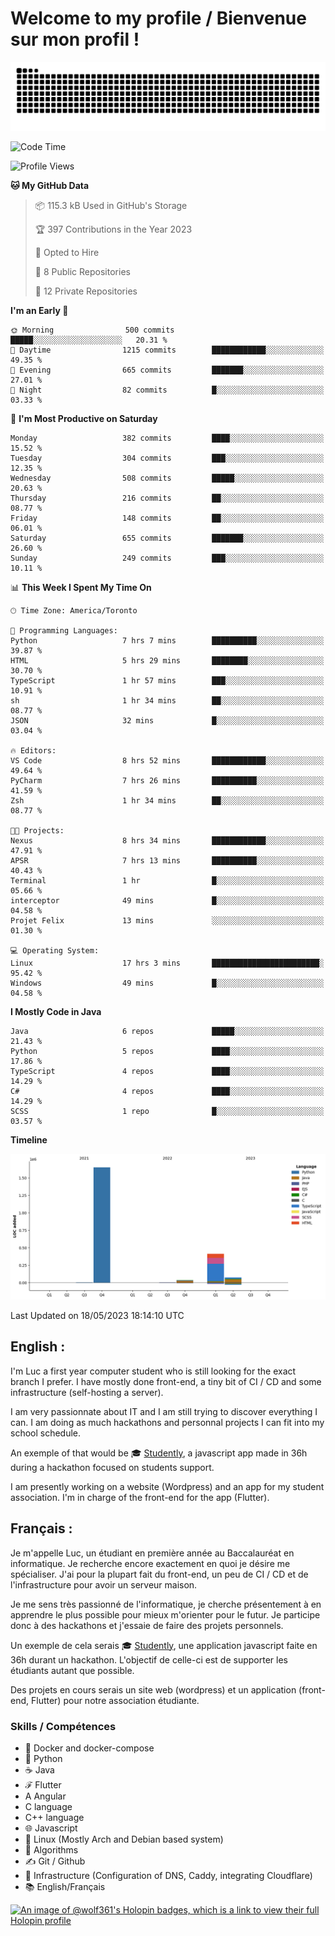 # Welcome to my profile / Bienvenue sur mon profil !

![snake gif](https://github.com/wolf-361/wolf-361/blob/output/github-contribution-grid-snake.svg)

<!--START_SECTION:waka-->
![Code Time](http://img.shields.io/badge/Code%20Time-98%20hrs%203%20mins-blue)

![Profile Views](http://img.shields.io/badge/Profile%20Views-0-blue)

**🐱 My GitHub Data** 

> 📦 115.3 kB Used in GitHub's Storage 
 > 
> 🏆 397 Contributions in the Year 2023
 > 
> 💼 Opted to Hire
 > 
> 📜 8 Public Repositories 
 > 
> 🔑 12 Private Repositories 
 > 
**I'm an Early 🐤** 

```text
🌞 Morning                500 commits         █████░░░░░░░░░░░░░░░░░░░░   20.31 % 
🌆 Daytime                1215 commits        ████████████░░░░░░░░░░░░░   49.35 % 
🌃 Evening                665 commits         ███████░░░░░░░░░░░░░░░░░░   27.01 % 
🌙 Night                  82 commits          █░░░░░░░░░░░░░░░░░░░░░░░░   03.33 % 
```
📅 **I'm Most Productive on Saturday** 

```text
Monday                   382 commits         ████░░░░░░░░░░░░░░░░░░░░░   15.52 % 
Tuesday                  304 commits         ███░░░░░░░░░░░░░░░░░░░░░░   12.35 % 
Wednesday                508 commits         █████░░░░░░░░░░░░░░░░░░░░   20.63 % 
Thursday                 216 commits         ██░░░░░░░░░░░░░░░░░░░░░░░   08.77 % 
Friday                   148 commits         ██░░░░░░░░░░░░░░░░░░░░░░░   06.01 % 
Saturday                 655 commits         ███████░░░░░░░░░░░░░░░░░░   26.60 % 
Sunday                   249 commits         ███░░░░░░░░░░░░░░░░░░░░░░   10.11 % 
```


📊 **This Week I Spent My Time On** 

```text
🕑︎ Time Zone: America/Toronto

💬 Programming Languages: 
Python                   7 hrs 7 mins        ██████████░░░░░░░░░░░░░░░   39.87 % 
HTML                     5 hrs 29 mins       ████████░░░░░░░░░░░░░░░░░   30.70 % 
TypeScript               1 hr 57 mins        ███░░░░░░░░░░░░░░░░░░░░░░   10.91 % 
sh                       1 hr 34 mins        ██░░░░░░░░░░░░░░░░░░░░░░░   08.77 % 
JSON                     32 mins             █░░░░░░░░░░░░░░░░░░░░░░░░   03.04 % 

🔥 Editors: 
VS Code                  8 hrs 52 mins       ████████████░░░░░░░░░░░░░   49.64 % 
PyCharm                  7 hrs 26 mins       ██████████░░░░░░░░░░░░░░░   41.59 % 
Zsh                      1 hr 34 mins        ██░░░░░░░░░░░░░░░░░░░░░░░   08.77 % 

🐱‍💻 Projects: 
Nexus                    8 hrs 34 mins       ████████████░░░░░░░░░░░░░   47.91 % 
APSR                     7 hrs 13 mins       ██████████░░░░░░░░░░░░░░░   40.43 % 
Terminal                 1 hr                █░░░░░░░░░░░░░░░░░░░░░░░░   05.66 % 
interceptor              49 mins             █░░░░░░░░░░░░░░░░░░░░░░░░   04.58 % 
Projet Felix             13 mins             ░░░░░░░░░░░░░░░░░░░░░░░░░   01.30 % 

💻 Operating System: 
Linux                    17 hrs 3 mins       ████████████████████████░   95.42 % 
Windows                  49 mins             █░░░░░░░░░░░░░░░░░░░░░░░░   04.58 % 
```

**I Mostly Code in Java** 

```text
Java                     6 repos             █████░░░░░░░░░░░░░░░░░░░░   21.43 % 
Python                   5 repos             ████░░░░░░░░░░░░░░░░░░░░░   17.86 % 
TypeScript               4 repos             ████░░░░░░░░░░░░░░░░░░░░░   14.29 % 
C#                       4 repos             ████░░░░░░░░░░░░░░░░░░░░░   14.29 % 
SCSS                     1 repo              █░░░░░░░░░░░░░░░░░░░░░░░░   03.57 % 
```



**Timeline**

![Lines of Code chart](https://raw.githubusercontent.com/wolf-361/wolf-361/main/assets/bar_graph.png)


 Last Updated on 18/05/2023 18:14:10 UTC
<!--END_SECTION:waka-->

## English : 

I'm Luc a first year computer student who is still looking for the exact branch I prefer. I have mostly done front-end, a tiny bit of CI / CD and some infrastructure (self-hosting a server).

I am very passionnate about IT and I am still trying to discover everything I can. I am doing as much hackathons and personnal projects I can fit into my school schedule.

An exemple of that would be 🎓 [Studently](https://github.com/wolf-361/Studently-CodeJam12), a javascript app made in 36h during a hackathon focused on students support.

I am presently working on a website (Wordpress) and an app for my student association. I'm in charge of the front-end for the app (Flutter).

## Français :

Je m'appelle Luc, un étudiant en première année au Baccalauréat en informatique. Je recherche encore exactement en quoi je désire me spécialiser. J'ai pour la plupart fait du front-end, un peu de CI / CD et de l'infrastructure pour avoir un serveur maison.

Je me sens très passionné de l'informatique, je cherche présentement à en apprendre le plus possible pour mieux m'orienter pour le futur. Je participe donc à des hackathons et j'essaie de faire des projets personnels.

Un exemple de cela serais 🎓 [Studently](https://github.com/wolf-361/Studently-CodeJam12), une application javascript faite en 36h durant un hackathon. L'objectif de celle-ci est de supporter les étudiants autant que possible.

Des projets en cours serais un site web (wordpress) et un application (front-end, Flutter) pour notre association étudiante.

###  Skills / Compétences

* 🐋 Docker and docker-compose
* 🐍 Python
* ☕ Java
* ℱ Flutter
* A Angular
* C language
* C++ language
* 🌐 Javascript
* 🐧 Linux (Mostly Arch and Debian based system)
* 🧩 Algorithms
* ✍️ Git / Github
* 📜 Infrastructure (Configuration of DNS, Caddy, integrating Cloudflare)
* 📚 English/Français

[![An image of @wolf361's Holopin badges, which is a link to view their full Holopin profile](https://holopin.me/wolf361)](https://holopin.io/@wolf361)


